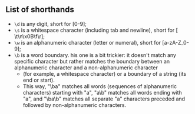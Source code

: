 ## List of shorthands
+ `\d` is any digit, short for [0-9];
+ `\s` is a whitespace character (including tab and newline), short for [ \t\n\x0B\f\r];
+ `\w` is an alphanumeric character (letter or numeral), short for [a-zA-Z_0-9];
+ `\b` is a word boundary. his one is a bit trickier: it doesn't match any specific character but rather matches the boundary between an alphanumeric character and a non-alphanumeric character
  - (for example, a whitespace character) or a boundary of a string (its end or start). 
  - This way, "\ba" matches all words (sequences of alphanumeric characters) starting with "a", "a\b" matches all words ending with "a", and "\ba\b" matches all separate "a" characters preceded and followed by non-alphanumeric characters.
